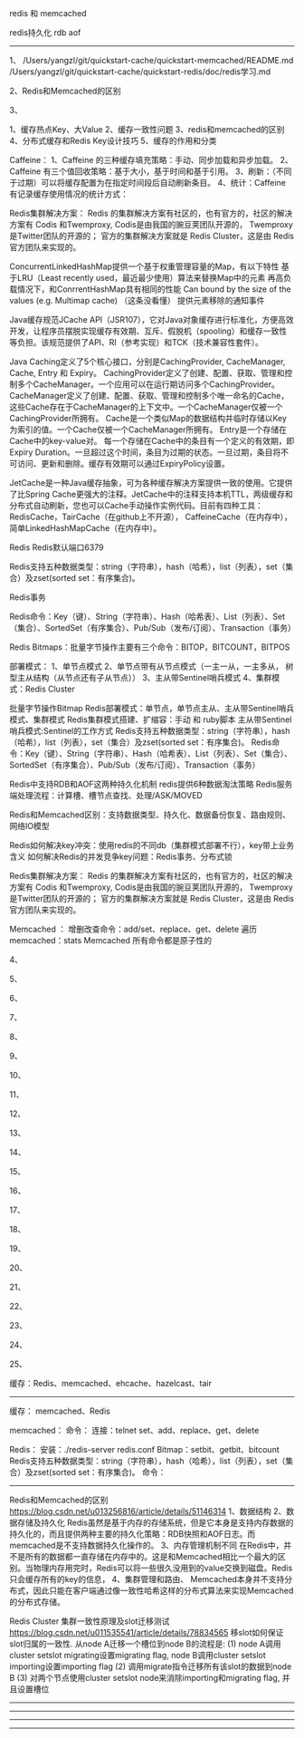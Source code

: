 redis 和 memcached

redis持久化
rdb aof

---------------------------------------------------------------------------------------------------------------------

1、
/Users/yangzl/git/quickstart-cache/quickstart-memcached/README.md
/Users/yangzl/git/quickstart-cache/quickstart-redis/doc/redis学习.md

2、Redis和Memcached的区别

3、



1、缓存热点Key、大Value
2、缓存一致性问题
3、redis和memcached的区别
4、分布式缓存和Redis Key设计技巧
5、缓存的作用和分类


Caffeine：
1、Caffeine 的三种缓存填充策略：手动、同步加载和异步加载。
2、Caffeine 有三个值回收策略：基于大小，基于时间和基于引用。
3、刷新：（不同于过期）可以将缓存配置为在指定时间段后自动刷新条目。
4、统计：Caffeine 有记录缓存使用情况的统计方式：


Redis集群解决方案：
Redis 的集群解决方案有社区的，也有官方的，社区的解决方案有 Codis 和Twemproxy,
Codis是由我国的豌豆荚团队开源的，
Twemproxy是Twitter团队的开源的；
官方的集群解决方案就是 Redis Cluster，这是由 Redis 官方团队来实现的。


ConcurrentLinkedHashMap提供一个基于权重管理容量的Map，有以下特性
    基于LRU（Least recently used，最近最少使用）算法来替换Map中的元素
    再高负载情况下，和ConrrentHashMap具有相同的性能
    Can bound by the size of the values (e.g. Multimap cache) （这条没看懂）
    提供元素移除的通知事件


Java缓存规范JCache API（JSR107），它对Java对象缓存进行标准化，方便高效开发，让程序员摆脱实现缓存有效期、互斥、假脱机（spooling）和缓存一致性等负担。该规范提供了API、RI（参考实现）和TCK（技术兼容性套件）。

Java Caching定义了5个核心接口，分别是CachingProvider, CacheManager, Cache, Entry 和 Expiry。
CachingProvider定义了创建、配置、获取、管理和控制多个CacheManager。一个应用可以在运行期访问多个CachingProvider。
CacheManager定义了创建、配置、获取、管理和控制多个唯一命名的Cache，这些Cache存在于CacheManager的上下文中。一个CacheManager仅被一个CachingProvider所拥有。
Cache是一个类似Map的数据结构并临时存储以Key为索引的值。一个Cache仅被一个CacheManager所拥有。
Entry是一个存储在Cache中的key-value对。
每一个存储在Cache中的条目有一个定义的有效期，即Expiry Duration。一旦超过这个时间，条目为过期的状态。一旦过期，条目将不可访问、更新和删除。缓存有效期可以通过ExpiryPolicy设置。




JetCache是​​一种Java缓存抽象，可为各种缓存解决方案提供一致的使用。它提供了比Spring Cache更强大的注释。JetCache中的注释支持本机TTL，两级缓存和分布式自动刷新，您也可以Cache手动操作实例代码。目前有四种工具：RedisCache，TairCache（在github上不开源）， CaffeineCache（在内存中），简单LinkedHashMapCache（在内存中）。



Redis
Redis默认端口6379

Redis支持五种数据类型：string（字符串），hash（哈希），list（列表），set（集合）及zset(sorted set：有序集合)。

Redis事务

Redis命令：Key（键）、String（字符串）、Hash（哈希表）、List（列表）、Set（集合）、SortedSet（有序集合）、Pub/Sub（发布/订阅）、Transaction（事务）

Redis Bitmaps：批量字节操作主要有三个命令：BITOP，BITCOUNT，BITPOS

部署模式：
1、单节点模式
2、单节点带有从节点模式（一主一从，一主多从， 树型主从结构（从节点还有子从节点））
3、主从带Sentinel哨兵模式
4、集群模式：Redis Cluster

批量字节操作Bitmap
Redis部署模式：单节点，单节点主从、主从带Sentinel哨兵模式、集群模式
Redis集群模式搭建、扩缩容：手动 和 ruby脚本
主从带Sentinel哨兵模式:Sentinel的工作方式
Redis支持五种数据类型：string（字符串），hash（哈希），list（列表），set（集合）及zset(sorted set：有序集合)。
Redis命令：Key（键）、String（字符串）、Hash（哈希表）、List（列表）、Set（集合）、SortedSet（有序集合）、Pub/Sub（发布/订阅）、Transaction（事务）

Redis中支持RDB和AOF这两种持久化机制
redis提供6种数据淘汰策略
Redis服务端处理流程：计算槽、槽节点查找、处理/ASK/MOVED

Redis和Memcached区别：支持数据类型、持久化、数据备份恢复、路由规则、网络IO模型

Redis如何解决key冲突：使用redis的不同db（集群模式部署不行），key带上业务含义
如何解决Redis的并发竞争key问题：Redis事务、分布式锁

Redis集群解决方案：
Redis 的集群解决方案有社区的，也有官方的，社区的解决方案有 Codis 和Twemproxy,
Codis是由我国的豌豆荚团队开源的，
Twemproxy是Twitter团队的开源的；
官方的集群解决方案就是 Redis Cluster，这是由 Redis 官方团队来实现的。






Memcached ：
增删改查命令：add/set、replace、get、delete
遍历memcached：stats
Memcached 所有命令都是原子性的



4、

5、

6、

7、

8、

9、

10、

11、

12、

13、

14、

15、

16、

17、

18、

19、

20、

21、

22、

23、

24、

25、







缓存：Redis、memcached、ehcache、hazelcast、tair



---------------------------------------------------------------------------------------------------------------------
缓存：
memcached、Redis

memcached：
命令：
连接：telnet
set、add、replace、get、delete

Redis：
安装：./redis-server redis.conf
Bitmap：setbit、getbit、bitcount
Redis支持五种数据类型：string（字符串），hash（哈希），list（列表），set（集合）及zset(sorted set：有序集合)。
命令：







---------------------------------------------------------------------------------------------------------------------

Redis和Memcached的区别
https://blog.csdn.net/u013256816/article/details/51146314
1、数据结构
2、数据存储及持久化
Redis虽然是基于内存的存储系统，但是它本身是支持内存数据的持久化的，而且提供两种主要的持久化策略：RDB快照和AOF日志。而memcached是不支持数据持久化操作的。
3、内存管理机制不同
在Redis中，并不是所有的数据都一直存储在内存中的。这是和Memcached相比一个最大的区别。当物理内存用完时，Redis可以将一些很久没用到的value交换到磁盘。Redis只会缓存所有的key的信息，
4、集群管理和路由、
Memcached本身并不支持分布式，因此只能在客户端通过像一致性哈希这样的分布式算法来实现Memcached的分布式存储。

Redis Cluster 集群一致性原理及slot迁移测试
https://blog.csdn.net/u011535541/article/details/78834565
移slot如何保证slot归属的一致性.
从node A迁移一个槽位到node B的流程是:
(1) node A调用cluster setslot migrating设置migrating flag, node B调用cluster setslot importing设置importing flag
(2) 调用migrate指令迁移所有该slot的数据到node B
(3) 对两个节点使用cluster setslot node来消除importing和migrating flag, 并且设置槽位








---------------------------------------------------------------------------------------------------------------------








---------------------------------------------------------------------------------------------------------------------








---------------------------------------------------------------------------------------------------------------------








---------------------------------------------------------------------------------------------------------------------









